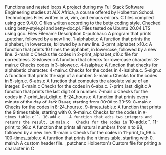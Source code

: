 Functions and nested loops
A project during my Full Stack Software Engineering studies at ALX Africa, a course offered by Holberton School.
Technologies
Files written in vi, vim, and emacs editors.
C files compiled using gcc 9.4.0.
C files wriiten according to the betty coding style. Checked using betty-style.pl and betty-doc.pl.
Files tested on Ubuntu 20.04 LTS using gcc.
Files
Filename	Description
0-putchar.c	A program that prints _putchar, followed by a new line.
1-alphabet.c	A function that prints the alphabet, in lowercase, followed by a new line.
2-print_alphabet_x10.c	A function that prints 10 times the alphabet, in lowercase, followed by a new line.
2-main.c	Checks the codes in 2-print_alphabet_x10.c file for correctness.
3-islower.c	A function that checks for lowercase character.
3-main.c	Checks codes in 3-islower.c.
4-isalpha.c	A function that checks for alphabetic character.
4-main.c	Checks for the codes in 4-isalpha.c.
5-sign.c	A function that prints the sign of a number.
5-main.c	Checks for the codes in 5-sign.c.
6-abs.c	A function that computes the absolute value of an integer.
6-main.c	Checks for the codes in 6-abs.c.
7-print_last_digit.c	A function that prints the last digit of a number.
7-main.c	Checks for the codes in 7-print_last_digit.c.
8-24_hours.c	A function that prints every minute of the day of Jack Bauer, starting from 00:00 to 23:59.
8-main.c	Checks for the codes in 8-24_hours.c.
9-times_table.c	A function that prints the 9 times table, starting with 0.
9-main.c	Checks for the codes in ```9-times_table.c``.
10-add.c	A function that adds two integers and returns the result.
10-main.c	Checks for the codes in ```10-add.c``.
11-print_to_98.c	A function that prints all natural numbers from n to 98, followed by a new line.
11-main.c	Checks for the codes in 11-print_to_98.c.
100-times_table.c	A function that prints the n times table, starting with 0.
main.h	A custom header file.
_putchar.c	Holberton's Custom file for priting a character in C
